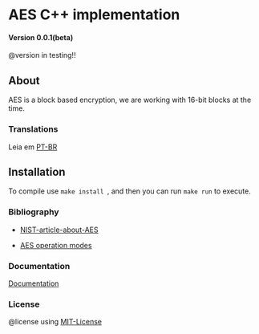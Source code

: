 # AES C++ implementation

#### Version 0.0.1(beta)
   @version in testing!!

## About
  AES is a block based encryption, 
  we are working with 16-bit blocks at the time.
 
### Translations
  Leia em [PT-BR](#README-pt-br.md)
  
## Installation
  To compile use  `make install `, and then you can run `make run` to execute.

### Bibliography
	
  - [NIST-article-about-AES](https://nvlpubs.nist.gov/nistpubs/fips/nist.fips.197.pdf)

  - [AES operation modes](http://ciit.finki.ukim.mk/data/papers/10CiiT/10CiiT-46.pdf)


### Documentation

[Documentation](docs/docs.md)

### License

  @license using [MIT-License](LICENSE)
